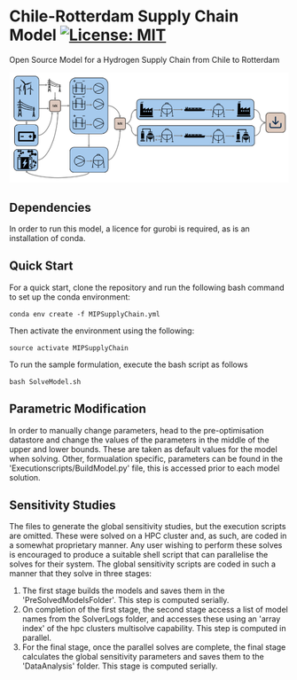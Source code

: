 # Chile-Rotterdam Supply Chain Model [![License: MIT](https://img.shields.io/badge/License-MIT-yellow.svg)](https://opensource.org/licenses/MIT)
Open Source Model for a Hydrogen Supply Chain from Chile to Rotterdam

![Supply Chain](SupplyChainDiagram.png)
 

## Dependencies
In order to run this model, a licence for gurobi is required, as is an installation of conda. 

## Quick Start
For a quick start, clone the repository and run the following bash command to set up the conda environment:

```
conda env create -f MIPSupplyChain.yml
```

Then activate the environment using the following:

```
source activate MIPSupplyChain
```
To run the sample formulation, execute the bash script as follows

```
bash SolveModel.sh
```
## Parametric Modification
In order to manually change parameters, head to the pre-optimisation datastore and change the values of the parameters in the middle of the upper and lower bounds. These are taken as default values for the model when solving. Other, formualation specific, parameters can be found in the 'Executionscripts/BuildModel.py' file, this is accessed prior to each model solution. 

## Sensitivity Studies

The files to generate the global sensitivity studies, but the execution scripts are omitted. These were solved on a HPC cluster and, as such, are coded in a somewhat proprietary manner. Any user wishing to perform these solves is encouraged to produce a suitable shell script that can parallelise the solves for their system. The global sensitivity scripts are coded in such a manner that they solve in three stages: 
  1) The first stage builds the models and saves them in the 'PreSolvedModelsFolder'. This step is computed serially.
  2) On completion of the first stage, the second stage access a list of model names from the SolverLogs folder, and accesses these using an 'array index' of the hpc clusters multisolve capability. This step is computed in parallel.
  3) For the final stage, once the parallel solves are complete, the final stage calculates the global sensitivity parameters and saves them to the 'DataAnalysis' folder. This stage is computed serially. 
